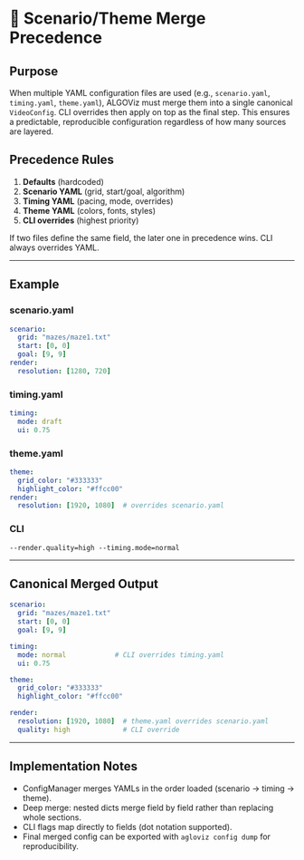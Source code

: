

# 🔀 Scenario/Theme Merge Precedence

## Purpose

When multiple YAML configuration files are used (e.g., `scenario.yaml`, `timing.yaml`, `theme.yaml`), ALGOViz must merge them into a single canonical `VideoConfig`. CLI overrides then apply on top as the final step. This ensures a predictable, reproducible configuration regardless of how many sources are layered.

## Precedence Rules

1. **Defaults** (hardcoded)
2. **Scenario YAML** (grid, start/goal, algorithm)
3. **Timing YAML** (pacing, mode, overrides)
4. **Theme YAML** (colors, fonts, styles)
5. **CLI overrides** (highest priority)

If two files define the same field, the later one in precedence wins. CLI always overrides YAML.

---

## Example

### scenario.yaml

```yaml
scenario:
  grid: "mazes/maze1.txt"
  start: [0, 0]
  goal: [9, 9]
render:
  resolution: [1280, 720]
```

### timing.yaml

```yaml
timing:
  mode: draft
  ui: 0.75
```

### theme.yaml

```yaml
theme:
  grid_color: "#333333"
  highlight_color: "#ffcc00"
render:
  resolution: [1920, 1080]  # overrides scenario.yaml
```

### CLI

```
--render.quality=high --timing.mode=normal
```

---

## Canonical Merged Output

```yaml
scenario:
  grid: "mazes/maze1.txt"
  start: [0, 0]
  goal: [9, 9]

timing:
  mode: normal            # CLI overrides timing.yaml
  ui: 0.75

theme:
  grid_color: "#333333"
  highlight_color: "#ffcc00"

render:
  resolution: [1920, 1080]  # theme.yaml overrides scenario.yaml
  quality: high             # CLI override
```

---

## Implementation Notes

* ConfigManager merges YAMLs in the order loaded (scenario → timing → theme).
* Deep merge: nested dicts merge field by field rather than replacing whole sections.
* CLI flags map directly to fields (dot notation supported).
* Final merged config can be exported with `agloviz config dump` for reproducibility.
